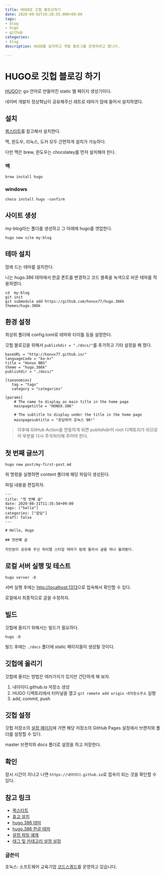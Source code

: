 ```yaml
---
title: HUGO로 깃헙 블로깅하기
date: 2020-09-02T19:28:55.000+09:00
tags:
- blog
- hugo
- github
categories:
- blog
description: HUGO를 설치하고 개발 블로그를 운영하려고 합니다.

---
```

# HUGO로 깃헙 블로깅 하기

[HUGO](https://gohugo.io/)는 go 언어로 만들어진 static 웹 페이지 생성기이다.

네이버 개발자 정상혁님이 공유해주신 레트로 테마가 맘에 들어서 설치하였다.

## 설치

[퀵스타트](https://gohugo.io/getting-started/quick-start/)를 참고해서 설치한다.

맥, 윈도우, 리눅스, 도커 모두 간편하게 설치가 가능하다.

다만 맥은 brew, 윈도우는 chocolatey를 먼저 설치해야 한다.

### 맥

    brew install hugo

### windows

    choco install hugo -confirm

## 사이트 생성

my-blog라는 폴더를 생성하고 그 아래에 hugo를 셋업한다.

    hugo new site my-blog

## 테마 설치

맘에 드는 테마를 설치한다.

나는 hugo.386 테마에서 한글 폰트를 변경하고 코드 블록을 녹색으로 바꾼 테마를 적용하였다.

    cd  my-blog
    git init
    git submodule add https://github.com/honux77/hugo.386k themes/hugo.386k

## 환경 설정

최상위 폴더에 config.toml로 테마와 타이틀 등을 설정한다.

깃헙 블로깅을 위해서 `publishdir = "./docs/"`를 추가하고 기타 설정을 해 줬다.

    baseURL = "http://honux77.github.io/"
    languageCode = "ko-kr"
    title = "Honux BBS"
    theme = "hugo.386k"
    publishdir = "./docs/"
    
    [taxonomies]
       tag = "tags"
       category = "categories"
    
    [params]
        # The name to display as main title in the home page
        mainpagetitle = "HONUX.386"
    
        # The subtitle to display under the title in the home page
        mainpagesubtitle = "응답하라 호눅스 90!" 
 
> 이후에 GitHub Action을 연동하게 되면 publishdir이 root 디렉토리가 되므로 이 부분을 다시 주석처리해 주어야 한다.

## 첫 번째 글쓰기

    hugo new post/my-first-post.md

위 명령을 실행하면 content 폴더에 해당 파일이 생성된다.

파일 내용을 편집하자.

    ---
    title: "첫 번째 글"
    date: 2020-08-31T11:35:58+09:00
    tags: ["hello"]
    categories: ["잡담"]
    draft: false
    ---
    
    # Hello, Hugo
    
    ## 첫번째 글
    
    지인분이 공유해 주신 하이텔 스타일 테마가 맘에 들어서 글을 하나 올려봤다.

## 로컬 서버 실행 및 테스트

    hugo server -D

서버 실행 후에는 [http://localhost:1313](http://localhost:1313)으로 접속해서 확인할 수 있다.

로컬에서 최종적으로 글을 수정하자.

## 빌드

깃헙에 올리기 위해서는 빌드가 필요하다.

    hugo -D

빌드 후에는 `./docs` 폴더에 static 페이지들이 생성될 것이다.

## 깃헙에 올리기

깃헙에 올리는 방법은 여러가지가 있지만 간단하게 해 보자.

1. 내아이디.github.io 저장소 생성
2. HUGO 디렉토리에서 터미널을 열고 `git remote add origin 내저장소주소` 실행
3. add, commit, push

## 깃헙 설정

깃헙 저장소의 [설정 페이지](https://github.com/honux77/honux77.github.io/settings)에 가면 해당 저장소의 GitHub Pages 설정에서 브랜치와 폴더를 설정할 수 있다.

master 브랜치와 docs 폴더로 설정을 하고 저장한다.

## 확인

잠시 시간이 지나고 나면 `https://내아이디.github.io`로 접속이 되는 것을 확인할 수 있다.

## 참고 링크

* [퀵스타트](https://gohugo.io/getting-started/quick-start/)
* [휴고 설치](https://gohugo.io/getting-started/installing/)
* [hugo.386 테마](https://themes.gohugo.io//theme/hugo.386/)
* [hugo.386 한글 테마](https://github.com/honux77/hugo.386k)
* [설정 파일 예제](https://gitlab.com/maxlefou/hugo.386/-/blob/master/exampleSite/config.toml)
* [태그 및 카테고리 설정 설정](https://discourse.gohugo.io/t/how-to-add-tag-and-category/3202)

### 글쓴이

호눅스: 소프트웨어 교육기업 [코드스쿼드](https://codesquad.kr)를 운영하고 있습니다.